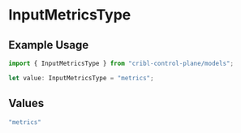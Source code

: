 # InputMetricsType

## Example Usage

```typescript
import { InputMetricsType } from "cribl-control-plane/models";

let value: InputMetricsType = "metrics";
```

## Values

```typescript
"metrics"
```